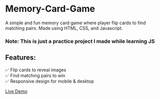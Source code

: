 # Memory-Card-Game
A simple and fun memory card game where player flip cards to find matching pairs.
Made using HTML, CSS, and Javascript.

### Note: This is just a practice project I made while learning JS

## Features:
✅ Flip cards to reveal images  <br>
✅ Find matching pairs to win <br>
✅ Responsive design for mobile & desktop 

[Live Demo](https://shreeraj10.github.io/Memory-Card-Game/)
